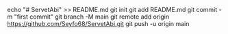 echo "# ServetAbi" >> README.md
git init
git add README.md
git commit -m "first commit"
git branch -M main
git remote add origin https://github.com/Seyfo68/ServetAbi.git
git push -u origin main
